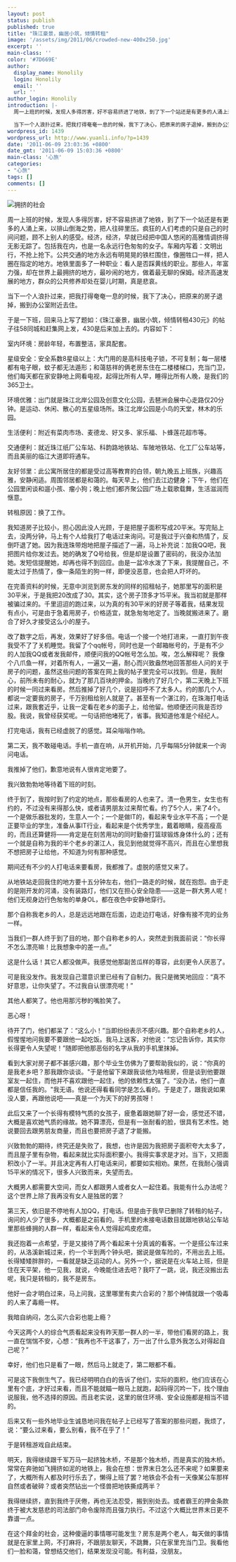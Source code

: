```yaml
---
layout: post
status: publish
published: true
title: "珠江豪景，幽居小筑，倾情转租"
image: '/assets/img/2011/06/crowded-new-400x250.jpg'
excerpt: ''
main-class: ''
color: '#7D669E'
author:
  display_name: Honolily
  login: Honolily
  email: ''
  url: ''
author_login: Honolily
introduction: |-
  周一上班的时候，发现人多得厉害，好不容易挤进了地铁，到了下一个站还是有更多的人涌上来，以排山倒海之势，把人往碎里压。疯狂的人们考虑的只是自己的时间问题，顾不上别人的感受。经济，经济，早就已经把中国人悠闲的高雅情调挤得无影无踪了。包括我在内，也是一名永远行色匆匆的女子。车厢内写着：文明出行，不抢上抢下。公共交通的地方永远有明晃晃的铁栏围住，像圈牲口一样，把人圈在指定的地方。地铁里面多了一种职业：看人是否踩黄线的职业。那些人，年富力强，却在世界上最拥挤的地方，最吵闹的地方，做着最无聊的保姆。经济高速发展的地方，群众的公共修养却处在婴儿时期，真是悲哀。

  当下一个人浪扑过来，把我打得奄奄一息的时候，我下了决心，把原来的房子退掉，搬到办公室附近去住。
wordpress_id: 1439
wordpress_url: http://www.yuanli.info/?p=1439
date: '2011-06-09 23:03:36 +0800'
date_gmt: '2011-06-09 15:03:36 +0800'
main-class: '心旅'
categories:
- "心旅"
tags: []
comments: []
---
```

![拥挤的社会](/assets/img/2011/06/crowded-new-400x250.jpg "拥挤的社会")

周一上班的时候，发现人多得厉害，好不容易挤进了地铁，到了下一个站还是有更多的人涌上来，以排山倒海之势，把人往碎里压。疯狂的人们考虑的只是自己的时间问题，顾不上别人的感受。经济，经济，早就已经把中国人悠闲的高雅情调挤得无影无踪了。包括我在内，也是一名永远行色匆匆的女子。车厢内写着：文明出行，不抢上抢下。公共交通的地方永远有明晃晃的铁栏围住，像圈牲口一样，把人圈在指定的地方。地铁里面多了一种职业：看人是否踩黄线的职业。那些人，年富力强，却在世界上最拥挤的地方，最吵闹的地方，做着最无聊的保姆。经济高速发展的地方，群众的公共修养却处在婴儿时期，真是悲哀。

当下一个人浪扑过来，把我打得奄奄一息的时候，我下了决心，把原来的房子退掉，搬到办公室附近去住。

于是一下班，回来马上写了题如：《珠江豪景，幽居小筑，倾情转租430元》的帖子往58同城和赶集网上发，430是后来加上去的。内容如下：

室内环境：房龄年轻，布置整洁，家具配套。

星级安全：安全系数8星级以上：大门用的是高科技电子锁，不可复制；每一层楼都有电子眼，蚊子都无法遁形；和蔼慈祥的俩老房东住在二楼楼梯口，充当门卫，他们每天都在家安静地上网看电视，起得比所有人早，睡得比所有人晚，是我们的365卫士。

环境优雅：出门就是珠江北岸公园及创意文化公园，去琶洲会展中心走路仅20分钟。是运动、休闲、散心的五星级场所。珠江北岸公园是小鸟的天堂，林木的乐园。

生活便利：附近有菜肉市场、麦德龙、好又多、家乐福、卜蜂莲花超市等。

交通便利：就近珠江纸厂公车站、科韵路地铁站、车陂地铁站、化工厂公车站等，而且美丽的临江大道即将通车。

友好邻里：此公寓所居住的都是受过高等教育的白领，朝九晚五上班族，兴趣高雅，安静闲适。周围邻居都是和蔼的。每天早上，他们去江边健身；下午，他们在公园里闲谈和遛小孩、瘤小狗；晚上他们都齐聚公园广场上载歌载舞，生活滋润而惬意。

转租原因：换了工作。

我知道房子比较小，担心因此没人光顾，于是把屋子面积写成20平米。写完贴上去，没两分钟，马上有个人给我打了电话过来询问。可是我过于兴奋和热情了，反倒吓退了她。因为我连珠带炮地把屋子描述了一遍，马上补充说：加我QQ吧，我把图片给你发过去。她的确发了Q号给我，但是却是设置了密码的，我没办法加她。发短信提醒她，却再也得不到回应。由是一盆冷水泼了下来，我提醒自己，不能太过于热情了，像一条陌生的狗一样，即便没恶意，也会把人吓坏的。

在完善资料的时候，无意中浏览到房东发的同样的招租帖子，她那里写的面积是30平米，于是我把20改成了30。其实，这个房子顶多才15平米。我当初就是那样被骗过来的。千里迢迢的跑过来，以为真的有30平米的好房子等着我，结果发现有点小，可是由于急着用房子，价格适宜，就急匆匆地定了。当晚就搬进来了。磨合了好久才接受这么小的屋子。

改了数字之后，再发，效果好了好多倍。电话一个接一个地打进来，一直打到午夜我受不了了关机睡觉。我留了个qq帐号，同时也是一个邮箱帐号的，于是有不少的人加我QQ或者发我邮件，顺便问我的QQ帐号怎么加。唉，怎么解释呢？ 我像个八爪鱼一样，对着所有人，一遍又一遍，耐心而兴致盎然地回答那些人问的关于房子的问题，虽然这些问题的答案在网上我的帖子里完全可以找到。但是，我耐心，前所未有的耐心，就为了那几百块的押金。当晚约了好几个，第二天晚上下班的时候一同过来看房。然后推掉了好几个，说是招呼不了太多人。约的那几个人，都说一定要我的房子，千万别租给别人就是了。甚至有一个湛江的，在珠海打电话过来，跟我套近乎，让我一定看在老乡的面子上，给他留。他顺便还问我是否炒股。我说，我曾经获奖呢。一句话把他堵死了，省事。我知道他准是个经纪人。

打完电话，我有已经虚脱了的感觉。耳朵嗡嗡作响。

第二天，我不敢碰电话。手机一直在响，从开机开始，几乎每隔5分钟就来一个询问电话。

我推掉了他们，歉意地说有人很肯定地要了。

我兴致勃勃地等待着下班的时刻。

终于到了，我按时到了约定的地点，那些看房的人也来了。清一色男生，女生也有约的，不过没有来得那么快，或者请男朋友过来帮忙看。约了5个人，来了4个。一个是做乐器批发的，生意人一个；一个是做IT的，看起来专业水平不高；一个是正要毕业的学生，准备从事IT行业，看起来是个优秀学生，戴着眼睛，瘦高瘦高的，而且还算健将&mdash;&mdash;肯定是在刻苦用功的同时勤奋打篮球锻炼身体什么的；还有一个就是自称为我的半个老乡的湛江人，我见到他就觉得不高兴，而且在心里想我不想把房子让给他，不知道为何有那种感觉。

期间还有不少的人打电话来要看房，我都推了。虚脱的感觉又来了。

从地铁站走回我住的地方要十五分钟左右，他们一路走的时候，就在抱怨。由于走的是刚开发的河涌，没有装路灯，他们又在担心安全隐患&mdash;&mdash;这是一群大男人呢！他们无视身边行色匆匆的单身OL，都在夜色中安静地穿行。

那个自称我老乡的人，总是远远地跟在后面，边走边打电话，好像有接不完的业务一样。

当我们一群人终于到了目的地，那个自称老乡的人，突然走到我面前说：&ldquo;你长得不怎么漂亮嘛！比我想象中的差一点。&rdquo;

这是什么话！其它人都没做声。我感觉他那副苦瓜样的尊容，此刻更令人厌恶了。

可是我没发作。我发现自己潜意识里已经有了自制力。我只是微笑地回应：&ldquo;真不好意思，让你失望了。不过我自认很漂亮呢！&rdquo;

其他人都笑了。他也用那污秽的嘴脸笑了。

恶心呀！

待开了门，他们都呆了：&ldquo;这么小！&rdquo;当即纷纷表示不感兴趣。那个自称老乡的人，假惺惺地问我要不要跟他一起吃饭。我马上送客，对他说：&ldquo;忘记告诉你，其实你长得更令人失望呢！&rdquo;随即把他那恶俗的名字从我的手机里抹掉。

看到大家对房子都不甚感兴趣，那个毕业生仿佛为了要帮助我似的，说：&ldquo;你真的是我老乡吧？那我跟你谈谈。"于是他留下来跟我谈他为啥租房，但是谈到他要跟室友一起住，而他并不喜欢跟他一起住，他的依赖性太强了。&ldquo;没办法，他们一直都是信任我的。"我无语。他说还得看看同学是怎么看的。于是走了，跟我说如果没人要，再跟他说吧&mdash;&mdash;真是一个为天下的好男孩呀！

此后又来了一个长得有模特气质的女孩子，疲惫着跟她聊了好一会，感觉还不错，大概是喜欢她气质的缘故。她不算漂亮，但是有一张耐看的脸，很具有艺术性。她说要回去跟男朋友商量，而且也要把房子退了才能搬。

兴致勃勃的期待，终究还是失败了，我想，也许是因为我把房子面积夸大太多了，而且屋子里有杂物，看起来就比实际面积要小。我得实事求是才对。当下，又把面积改小了一半。并且决定再有人打电话来问，都要如实相劝。果然，在我耐心强调15平米的情况下，很多人兴致而来，失望而去。

大概男人都需要大空间，而女人都跟男人或者女人一起住着。我能有什么办法呢？这个世界上除了我再没有女人是独居的罢？

第三天，依旧是不停地有人加QQ，打电话。但是由于我早已删除了转租的帖子，询问的人少了很多，大概都是之前看的。手机里的未接电话数目就跟地铁站公车站里那些蜂拥的人群一样，看起来令人觉得起鸡皮疙瘩。

我还抱着一点希望，于是又接待了两个看起来十分真诚的看客。一个是搭公车过来的，从洛溪新城过来，约一个半到两个钟头吧，据说是做车险的，不用出去上班。长得矮矮胖胖的，一看就是缺乏运动的人。另外一个，据说是在火车站上班，但是住在天平架，他一见我，就说，今晚能住进去吧？我吓了一跳，说，我还没搬出去呢，我只是转租的，我不是房东。

他好一会才明白过来，马上问我，这里哪里有卖六合彩的？那个神情就跟一个吸毒的人来了毒瘾一样。

我暗自纳闷，怎么买六合彩也能上瘾？

今天这两个人的综合气质看起来没有昨天那一群人的一半，带他们看房的路上，我一直在惴惴不安，心想：&ldquo;我再也不干这事了，万一出了什么意外我怎么对得起自己呢？&rdquo;

幸好，他们也只是看了一眼，然后马上就走了，第二眼都不看。

可是这下我倒生气了。我已经明明白白的告诉了他们，实际的面积，他们应该在心里有个底，才好过来看，而且不能就瞄一眼马上就跑，起码得沉吟一下，找个理由说服我，他不选择的原因。而且老实说，这里的居住环境、安全设施都是相当不错的。

后来又有一些外地毕业生诚恳地问我在帖子上已经写了答案的那些问题，我烦了，说：&ldquo;要么过来看，要么别看，我不在乎了！&rdquo;

于是转租游戏自此结束。

明天，我得继续跟千军万马一起挤独木桥，不是那个独木桥，而是真实的独木桥。常常在奔驰如飞拥挤如泥的地铁上，我会在想：世界末日怎么还不来呢？如果要来了，大概所有人都及时行乐去了，懒得上班了罢？地铁会不会有一天像某公车那样自然或者破碎？或者突然钻出一个怪兽把地铁撕成两半？

我得继续挤，直到我终于厌倦，再也无法忍受，搬到别处去。或者霸王的押金条款终于被大发慈悲的司法部门命令废除而且强力执行。不过这个大概比世界末日更不靠谱一点。

在这个拜金的社会，这种傻逼的事情哪可能发生？房东是两个老人，每天做的事情就是在家里上网，不打麻将，不跟朋友聊天，不跳舞，只在家里充当门卫。我看他们一脸和蔼，曾想结交他们，结果发现没可能。有利益，没朋友。

